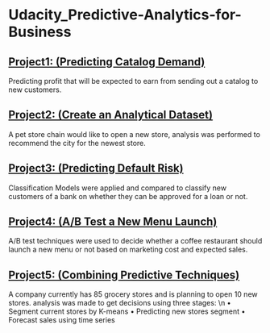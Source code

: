 # Udacity_Predictive-Analytics-for-Business


## [Project1: (Predicting Catalog Demand)](https://github.com/HashTR/Udacity_Predictive-Analytics-for-Business/tree/main/Project1_Predicting-Catalog-Demand)
Predicting profit that will be expected to earn from sending out a catalog to new customers.

## [Project2: (Create an Analytical Dataset)](https://github.com/HashTR/Udacity_Predictive-Analytics-for-Business/tree/main/Project2_Create-an-Analytical-Dataset)
A pet store chain would like to open a new store, analysis was performed to recommend the city for the newest store.

## [Project3: (Predicting Default Risk)](https://github.com/HashTR/Udacity_Predictive-Analytics-for-Business/tree/main/Project3_Predicting-Default-Risk)
Classification Models were applied and compared to classify new customers of a bank on whether they can be approved for a loan or not.

## [Project4: (A/B Test a New Menu Launch)](https://github.com/HashTR/Udacity_Predictive-Analytics-for-Business/tree/main/Project4_%20New-Menu-Launch-AB-Test)
A/B test techniques were used to decide whether a coffee restaurant should launch a new menu or not based on marketing cost and expected sales.

## [Project5: (Combining Predictive Techniques)](https://github.com/HashTR/Udacity_Predictive-Analytics-for-Business/tree/main/Project5_Combining-Predictive-Techniques)
A company currently has 85 grocery stores and is planning to open 10 new stores. analysis was made to get decisions using three stages: \n
• Segment current stores by K-means
• Predicting new stores segment
• Forecast sales using time series
